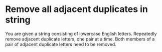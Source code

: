 # Remove all adjacent duplicates in string

You are given a string consisting of lowercase English letters. Repeatedly remove adjacent duplicate letters, one pair at a time. Both members of a pair of adjacent duplicate letters need to be removed.